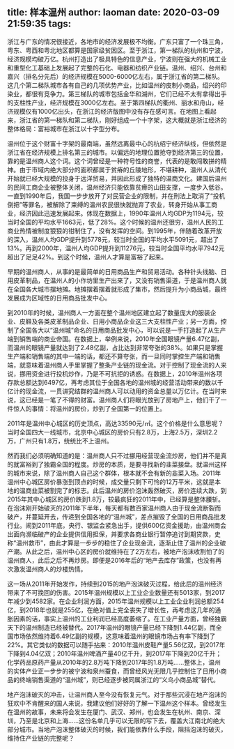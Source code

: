 title: 样本温州
author: laoman
date: 2020-03-09 21:59:35
tags:
---
浙江与广东的情况很接近，各地市的经济发展极不均衡。广东只富了一个珠三角，粤东、粤西和粤北地区都算是国家级贫困区。至于浙江，第一梯队的杭州和宁波，经济规模均破万亿。杭州打造出了极具特色的信息产业，宁波则在强大的机械工业和重型化工基础上发展起了完整的石化、电器和纺织产业链。温州、绍兴、台州和嘉兴（排名分先后）的经济规模在5000-6000亿左右，属于浙江省的第二梯队。这几个第二梯队城市各有自己的几项优势产业，比如温州的皮制小商品，绍兴的印染业，都很有竞争力。第三梯队的城市包括金华和湖州，它们已经不太有拿得出手的支柱性产业，经济规模在3000亿左右。至于第四梯队的衢州、丽水和舟山，经济规模仅有1000亿出头，在浙江的经济版图中没有存在感可言。在地图上看起来，浙江省的第一梯队和第二梯队，刚好组成一个十字架，这大概就是浙江经济的整体格局：富裕城市在浙江以十字型分布。







温州位于这个财富十字架的最南端，虽然远离最中心的杭绍宁经济纵线，但依然是浙江省在经济规模上排名第三的城市。以偏远的地理位置抢夺到经济第三的位置，靠的是温州商人这个词。这个词曾经是一种符号性的商誉，代表的是敢闯敢拼的精神。由于市域内绝大部分的面积都属于贫瘠的丘陵地形，不堪耕种，温州人从清代开始就已经大规模的投身于远洋贸易，并因此形成了独特的温商文化。建国后温州的民间工商企业被整体关闭，温州经济只能依靠贫瘠的山田支撑，一度步入低谷。一直到1990年后，我国一步步放开了对民营企业的限制，并在刑法上取消了“投机倒把”等罪名，被解除了束缚的温州农民很快就抛弃了农业，转身开始从事工商业，经济因此迅速发展起来。体现在数据上，1990年温州人均GDP为1194元，较当时全国的平均水平1663元，低了28%。这个时候的温州还很穷，温州人民的工商业热情被制度狠狠的钳制住了，没有发挥的空间。到1995年，伴随着改革开放的深入，温州人均GDP提升到5778元，较当时全国的平均水平5091元，超出了13%。再到2000年，温州人均GDP提升到11276元，较当时全国平均水平7942元超出了足足42%。到这个时候，温州人才算是富裕了起来。



早期的温州商人，从事的是最简单的日用商品生产和贸易活动。各种针头线脑、日用皮革制品，在温州人的小作坊里生产出来了，又没有销售渠道，于是温州商人就在全国各大城市摆地摊。地摊摆着摆着就形成了集市，然后提升为小商品城，最终发展成为区域性的日用商品批发中心。



到2010年的时候，温州商人一方面在整个温州地区建立起了数量庞大的服装企业、皮鞋及各类皮革制品企业、日用小商品企业这三大支柱性产业；另一方面，控制了全国各大以“温州城”命名的日用商品批发中心，可以说是一手打造起了从生产端到销售端的商业帝国。在数据上，举例来说，2010年全国眼镜产量6.47亿副，而温州的眼镜产量就达到了2.48亿副，占比达到非常夸张的38%。如果只是掌握生产端和销售端的其中一端的话，都还不算夸张，而一旦同时掌控生产端和销售端，就意味着温州商人手里掌握了整条产业链的现金流。对于控制了现金流的人来说，挪用资金进行投机炒作，乃是不可抗拒的诱惑。在数据上，2010年温州各项存款总额达到6497亿，再考虑其位于全国各地的温州城的经营活动带来的数以千亿计的现金流，一贯讲究结群的温州商人可以动用的资金总量以万亿计。在当时来说，这已经是一笔了不得的财富。温州商人们将眼光放到了房地产上，他们干了一件惊人的事情：将温州的房价，炒到了全国第一的位置上。







2011年是温州中心城区的历史顶点，高达33590元/㎡。这个价格是什么意思呢？当时全国四大一线城市，北京中心城区的房价只有2.8万，上海2.5万，深圳2.2万，广州只有1.8万，统统比不上温州。



然而我们必须明确知道的是：温州商人只不过挪用经营现金流炒房，他们并不是真的就富裕到了独霸全国的程度。炒房的本质，是要寻找新的韭菜接盘。就温州这样的城市来说，除了温州商人自己这个群体，根本就不会有新的韭菜入场。2011年温州中心城区房价暴涨到顶点的时候，成交量只剩下可怜的12万平米，这就是本地的温商韭菜被割完了的标志。此后温州的房价泡沫轰然破灭，房价连续大跌，到2015年其中心城区的房价跌到1.8万，较最疯狂的2011年中，已经算是整体腰斩。在泡沫刚开始破灭的2011年下半年，每天都有数百家温州商人由于现金流断裂而破产，并蔓延开去，传递到全国各地的“温州城”，差点摧毁了全国的日用商品批发行业。闹到2011年底，央行、银监会紧急出手，提供600亿资金援助，由温州商会出面向濒临破产的企业提供信用担保，并要求各商业银行暂停追讨到期贷款，史称“温州救市”，由此才算是一步步的稳住了企业现金流，逐渐止住了温州的企业破产潮。从此之后，温州中心区的房价就维持在了2万左右，被地产泡沫收割怕了的温州商人，此后之后不再炒房。即便是2016年后的“地产去库存”政策，也没有再次激发温州商人的炒楼热情。



这一场从2011年开始发作，持续到2015的地产泡沫破灭过程，给此后的温州经济带来了不可挽回的伤害。2015年温州规模以上工业企业数量还有5013家，到2017年减少到4582家。在企业利润方面，2015年温州规模以上工业企业利润总额254亿，到2018年也就是255亿，在绝对值上完全丧失了增长性，再考虑这几年的通胀因素的话，事实上温州的工业利润已经高度萎缩了。在工业产量方面，曾经独霸天下的温州制造已经被替代。2017年温州的眼镜产量已经下降到1.44亿副，而全国市场依然维持着6.49亿副的规模，这意味着温州的眼镜市场占有率下降到了22%。其它类似的数据可以随手拈来：2010年温州皮鞋产量5.56亿双，到2017年下降到4.04亿双；2010年温州啤酒产量40亿千升，到2017年下降到20亿千升；化学药品原药产量从2010年的2.8万吨下降到2017年的1.8万吨……整体上，温州的实体产业正一步步的被宁波和泉州蚕食，而曾经风光无限几乎控制住了日用小商品的终端销售渠道的“温州城”，则已经逐步被同属浙江的“义乌小商品城”替代。



地产泡沫破灭的冲击，让温州商人至今没有恢复元气。对于那些沉浸在地产泡沫的狂欢中不肯醒来的国人来说，我建议他们好好的了解一下温州这个样本。曾经发生在温州的故事，未来将会发生在厦门、武汉、郑州，也会发生在杭州、南京、深圳，乃至是北京和上海……这份名单几乎可以无限的写下去，覆盖大江南北的绝大部分城市。当地产泡沫整体破灭的时候，我们能依靠什么手段，阻挡泡沫的破灭，维持住产业链的完整呢？
